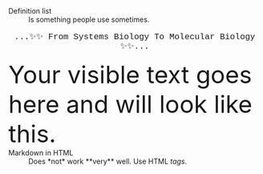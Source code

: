   <dl>
    <dt>Definition list</dt>
    <dd>Is something people use sometimes.</dd>
    <p style="font-family:courier; font-size: 120%; text-align: center;">...✨✨ From Systems Biology To Molecular Biology ✨✨...</p>
    <font size="10">Your visible text goes here and will look like this.</font>
    <dt>Markdown in HTML</dt>
    <dd>Does *not* work **very** well. Use HTML <em>tags</em>.</dd>
  </dl>